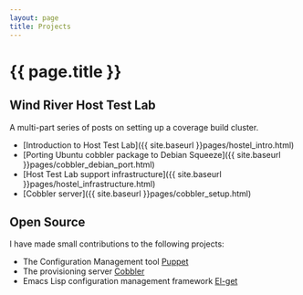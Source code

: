 ```yaml
---
layout: page
title: Projects
---
```


# {{ page.title }}

## Wind River Host Test Lab

A multi-part series of posts on setting up a coverage build cluster.

* [Introduction to Host Test Lab]({{ site.baseurl }}pages/hostel_intro.html)
* [Porting Ubuntu cobbler package to Debian Squeeze]({{ site.baseurl }}pages/cobbler_debian_port.html)
* [Host Test Lab support infrastructure]({{ site.baseurl }}pages/hostel_infrastructure.html)
* [Cobbler server]({{ site.baseurl }}pages/cobbler_setup.html)


## Open Source

I have made small contributions to the following projects:

* The Configuration Management tool
  [Puppet](http://www.puppetlabs.com)
* The provisioning server [Cobbler](https://github.com/cobbler/cobbler)
* Emacs Lisp configuration management framework
  [El-get](https://github.com/dimitri/el-get)
  
